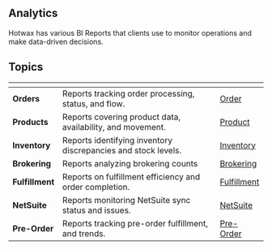 
## Analytics

Hotwax has various BI Reports that clients use to monitor operations and make data-driven decisions.


## Topics

<table data-view="cards">
  <thead>
    <tr>
      <th></th>
      <th></th>
      <th data-hidden data-card-target data-type="content-ref"></th>
    </tr>
  </thead>
  <tbody>
    <tr>
      <td><strong>Orders</strong></td>
      <td>Reports tracking order processing, status, and flow.</td>
      <td><a href="reports/order.md">Order</a></td>
    </tr>
    <tr>
      <td><strong>Products</strong></td>
      <td>Reports covering product data, availability, and movement.</td>
      <td><a href="reports/product.md">Product</a></td>
    </tr>
    <tr>
      <td><strong>Inventory</strong></td>
      <td>Reports identifying inventory discrepancies and stock levels.</td>
      <td><a href="reports/inventory">Inventory</a></td>
    </tr>
    <tr>
      <td><strong>Brokering</strong></td>
      <td>Reports analyzing brokering counts</td>
      <td><a href="reports/brokering.md">Brokering</a></td>
    </tr>
    <tr>
      <td><strong>Fulfillment</strong></td>
      <td>Reports on fulfillment efficiency and order completion.</td>
      <td><a href="report/fulfillment.md">Fulfillment</a></td>
    </tr>
    <tr>
      <td><strong>NetSuite</strong></td>
      <td>Reports monitoring NetSuite sync status and issues.</td>
      <td><a href="report/netsuite.md">NetSuite</a></td>
    </tr>
      <tr>
      <td><strong>Pre-Order</strong></td>
      <td>Reports tracking pre-order fulfillment, and trends.</td>
      <td><a href="report/pre-order.md">Pre-Order</a></td>
    </tr>
  </tbody>
</table>
